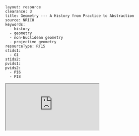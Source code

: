 ````
layout: resource
clearance: 3
title: Geometry --- A History from Practice to Abstraction
source: NRICH
keywords:
  - history
  - geometry
  - non-Euclidean geometry
  - projective geometry
resourceType: RT15
stids1:
  - G1
stids2:
pvids1:
pvids2:
  - PI6
  - PI8

````

<div class="row-fluid">
<iframe src="http://nrich.maths.org/6352?mobile=1" class="span12 nrich-embed"></iframe>
</div>

